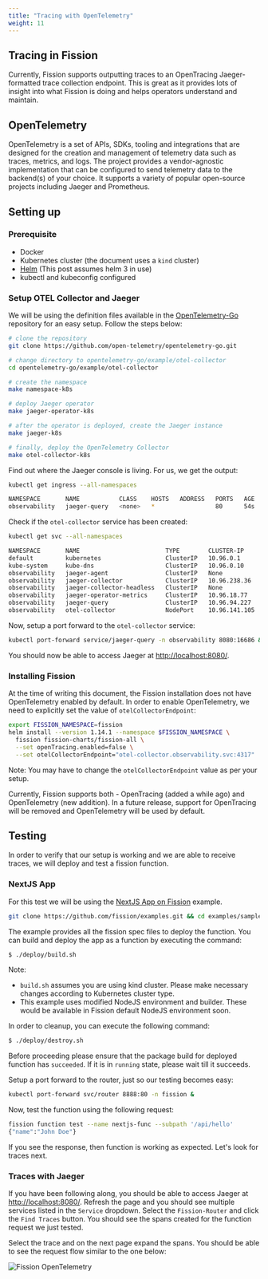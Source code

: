 ```yaml
---
title: "Tracing with OpenTelemetry"
weight: 11
---
```


## Tracing in Fission

Currently, Fission supports outputting traces to an OpenTracing Jaeger-formatted trace collection endpoint. This is great as it provides lots of insight into what Fission is doing and helps operators understand and maintain.

## OpenTelemetry

OpenTelemetry is a set of APIs, SDKs, tooling and integrations that are designed for the creation and management of telemetry data such as traces, metrics, and logs. The project provides a vendor-agnostic implementation that can be configured to send telemetry data to the backend(s) of your choice. It supports a variety of popular open-source projects including Jaeger and Prometheus.

## Setting up

### Prerequisite

- Docker
- Kubernetes cluster (the document uses a `kind` cluster)
- [Helm](https://helm.sh/) (This post assumes helm 3 in use)
- kubectl and kubeconfig configured

### Setup OTEL Collector and Jaeger

We will be using the definition files available in the [OpenTelemetry-Go](https://github.com/open-telemetry/opentelemetry-go.git) repository for an easy setup.
Follow the steps below:

```sh
# clone the repository
git clone https://github.com/open-telemetry/opentelemetry-go.git

# change directory to opentelemetry-go/example/otel-collector
cd opentelemetry-go/example/otel-collector

# create the namespace
make namespace-k8s

# deploy Jaeger operator
make jaeger-operator-k8s

# after the operator is deployed, create the Jaeger instance
make jaeger-k8s

# finally, deploy the OpenTelemetry Collector
make otel-collector-k8s
```

Find out where the Jaeger console is living. For us, we get the output:

```sh
kubectl get ingress --all-namespaces

NAMESPACE       NAME           CLASS    HOSTS   ADDRESS   PORTS   AGE
observability   jaeger-query   <none>   *                 80      54s
```

Check if the `otel-collector` service has been created:

```sh
kubectl get svc --all-namespaces

NAMESPACE       NAME                        TYPE        CLUSTER-IP      EXTERNAL-IP   PORT(S)                                  AGE
default         kubernetes                  ClusterIP   10.96.0.1       <none>        443/TCP                                  2m39s
kube-system     kube-dns                    ClusterIP   10.96.0.10      <none>        53/UDP,53/TCP,9153/TCP                   2m38s
observability   jaeger-agent                ClusterIP   None            <none>        5775/UDP,5778/TCP,6831/UDP,6832/UDP      38s
observability   jaeger-collector            ClusterIP   10.96.238.36    <none>        9411/TCP,14250/TCP,14267/TCP,14268/TCP   38s
observability   jaeger-collector-headless   ClusterIP   None            <none>        9411/TCP,14250/TCP,14267/TCP,14268/TCP   38s
observability   jaeger-operator-metrics     ClusterIP   10.96.18.77     <none>        8383/TCP,8686/TCP                        38s
observability   jaeger-query                ClusterIP   10.96.94.227    <none>        16686/TCP,16685/TCP                      38s
observability   otel-collector              NodePort    10.96.141.105   <none>        4317:30080/TCP,8889:31521/TCP            50s
```

Now, setup a port forward to the `otel-collector` service:

```sh
kubectl port-forward service/jaeger-query -n observability 8080:16686 &
```

You should now be able to access Jaeger at [http://localhost:8080/](http://localhost:8080/).

### Installing Fission

At the time of writing this document, the Fission installation does not have OpenTelemetry enabled by default.
In order to enable OpenTelemetry, we need to explicitly set the value of `otelCollectorEndpoint`:

```sh
export FISSION_NAMESPACE=fission
helm install --version 1.14.1 --namespace $FISSION_NAMESPACE \
  fission fission-charts/fission-all \
  --set openTracing.enabled=false \
  --set otelCollectorEndpoint="otel-collector.observability.svc:4317"
```

Note: You may have to change the `otelCollectorEndpoint` value as per your setup.

Currently, Fission supports both - OpenTracing (added a while ago) and OpenTelemetry (new addition).
In a future release, support for OpenTracing will be removed and OpenTelemetry will be used by default.

## Testing

In order to verify that our setup is working and we are able to receive traces, we will deploy and test a fission function.

### NextJS App

For this test we will be using the [NextJS App on Fission](https://github.com/fission/examples/tree/master/samples/nextjs-prefixpath) example.

```sh
git clone https://github.com/fission/examples.git && cd examples/samples/nextjs-prefixpath
```

The example provides all the fission spec files to deploy the function.
You can build and deploy the app as a function by executing the command:

```sh
$ ./deploy/build.sh
```

Note:
- `build.sh` assumes you are using kind cluster. Please make necessary changes according to Kubernetes cluster type.
- This example uses modified NodeJS environment and builder. These would be available in Fission default NodeJS environment soon.

In order to cleanup, you can execute the following command:

```sh
$ ./deploy/destroy.sh
```

Before proceeding please ensure that the package build for deployed function has `succeeded`.
If it is in `running` state, please wait till it succeeds.

Setup a port forward to the router, just so our testing becomes easy:

```sh
kubectl port-forward svc/router 8888:80 -n fission &
```

Now, test the function using the following request:

```sh
fission function test --name nextjs-func --subpath '/api/hello'
{"name":"John Doe"}
```

If you see the response, then function is working as expected.
Let's look for traces next.

### Traces with Jaeger

If you have been following along, you should be able to access Jaeger at [http://localhost:8080/](http://localhost:8080/).
Refresh the page and you should see multiple services listed in the `Service` dropdown.
Select the `Fission-Router` and click the `Find Traces` button.
You should see the spans created for the function request we just tested.

Select the trace and on the next page expand the spans.
You should be able to see the request flow similar to the one below:

![Fission OpenTelemetry](../assets/fission-otel.png)


